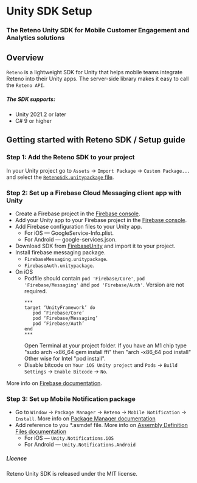 # Unity SDK Setup

### The Reteno Unity SDK for Mobile Customer Engagement and Analytics solutions

## Overview

`Reteno` is a lightweight SDK for Unity that helps mobile teams integrate Reteno into their Unity apps. The server-side library makes it easy to call the `Reteno API`.

##### The SDK supports:

- Unity 2021.2 or later
- C# 9 or higher

## Getting started with Reteno SDK / Setup guide

### Step 1: Add the Reteno SDK to your project
In your Unity project go to `Assets` -> `Import Package` -> `Custom Package...` and select the [`RetenoSdk.unitypackage` file](../RetenoSDK.unitypackage).

### Step 2: Set up a Firebase Cloud Messaging client app with Unity
- Create a Firebase project in the [Firebase console](https://console.firebase.google.com/).
- Add your Unity app to your Firebase project in the [Firebase console](https://console.firebase.google.com/).
- Add Firebase configuration files to your Unity app.
  - For iOS — GoogleService-Info.plist.
  - For Android — google-services.json.
- Download SDK from [FirebaseUnity](https://firebase.google.com/download/unity) and import it to your project.
- Install firebase messaging package.
    - `FirebaseMessaging.unitypackage`.
    - `FirebaseAuth.unitypackage`.
- On iOS 
  - Podfile should contain `pod 'Firebase/Core'`, `pod 'Firebase/Messaging'` and `pod 'Firebase/Auth'`. Version are not required.
    ```
    ***
    target ‘UnityFramework’ do
       pod ‘Firebase/Core’
       pod ‘Firebase/Messaging’
       pod ‘Firebase/Auth’
    end
    ***
    ```
    Open Terminal at your project folder. If you have an M1 chip type "sudo arch -x86_64 gem install ffi" then "arch -x86_64 pod install" Other wise for Intel "pod install".
  - Disable bitcode on `Your iOS Unity project` and `Pods` -> `Build Settings` -> `Enable Bitcode` -> `No`.

More info on [Firebase documentation](https://firebase.google.com/docs/cloud-messaging/unity/client).

### Step 3: Set up Mobile Notification package
- Go to `Window` -> `Package Manager` -> `Reteno` -> `Mobile Notification` -> `Install`. More info on [Package Manager documentation](https://docs.unity3d.com/Packages/com.unity.package-manager-ui@latest/index.html)
- Add reference to you *.asmdef file. More info on [Assembly Definition Files documentation](https://docs.unity3d.com/Manual/ScriptCompilationAssemblyDefinitionFiles.html)
  - For iOS — `Unity.Notifications.iOS`
  - For Android — `Unity.Notifications.Android`

##### Licence

Reteno Unity SDK is released under the MIT license.